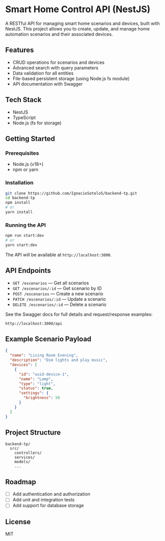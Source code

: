 # Smart Home Control API (NestJS)

A RESTful API for managing smart home scenarios and devices, built with NestJS. This project allows you to create, update, and manage home automation scenarios and their associated devices.

## Features
- CRUD operations for scenarios and devices
- Advanced search with query parameters
- Data validation for all entities
- File-based persistent storage (using Node.js fs module)
- API documentation with Swagger

## Tech Stack
- NestJS
- TypeScript
- Node.js (fs for storage)

## Getting Started

### Prerequisites
- Node.js (v18+)
- npm or yarn

### Installation
```bash
git clone https://github.com/IgnacioSotelo5/backend-tp.git
cd backend-tp
npm install
# or
yarn install
```

### Running the API
```bash
npm run start:dev
# or
yarn start:dev
```

The API will be available at `http://localhost:3000`.

## API Endpoints

- `GET /escenarios` — Get all scenarios
- `GET /escenarios/:id` — Get scenario by ID
- `POST /escenarios` — Create a new scenario
- `PATCH /escenarios/:id` — Update a scenario
- `DELETE /escenarios/:id` — Delete a scenario

See the Swagger docs for full details and request/response examples:

```
http://localhost:3000/api
```

## Example Scenario Payload
```json
{
  "name": "Living Room Evening",
  "description": "Dim lights and play music",
  "devices": [
    {
      "id": "uuid-device-1",
      "name": "Lamp",
      "type": "light",
      "status": true,
      "settings": {
        "brightness": 50
      }
    }
  ]
}
```

## Project Structure
```
backend-tp/
  src/
    controllers/
    services/
    models/
    ...
```

## Roadmap
- [ ] Add authentication and authorization
- [ ] Add unit and integration tests
- [ ] Add support for database storage

## License
MIT
